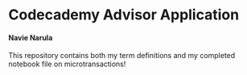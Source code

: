 # Codecademy Advisor Application
#### Navie Narula

This repository contains both my term definitions and my completed notebook file on microtransactions!